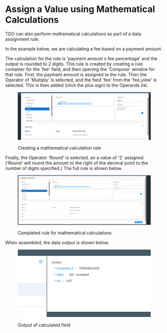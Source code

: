 # Assign a Value using Mathematical Calculations

TDO can also perform mathematical calculations as part of a data assignment rule.

In the example below, we are calculating a fee based on a payment amount.

The calculation for the rule is 'payment amount x fee percentage' and the output is rounded to 2 digits.  This rule is created by creating a rule container for the 'fee' field, and then opening the 'Compose' window for that rule.  First, the payment amount is assigned to the rule.  Then the Operator of 'Multiply' is selected, and the field 'fee' from the 'fee\_view' is selected.  This is then added (click the plus sign) to the Operands list.

<figure><img src="../../../../../.gitbook/assets/image (15) (1) (1) (1).png" alt=""><figcaption><p>Creating a mathematical calculation rule</p></figcaption></figure>

Finally, the Operator 'Round' is selected, an a value of '2' assigned.  ('Round' will round the amount to the right of the decimal point to the number of digits specified.)  The full rule is shown below.

<figure><img src="../../../../../.gitbook/assets/image (16) (1) (1).png" alt=""><figcaption><p>Completed rule for mathematical calculations</p></figcaption></figure>

When assembled, the data output is shown below.

<figure><img src="../../../../../.gitbook/assets/image (17) (1) (1).png" alt=""><figcaption><p>Output of calculated field</p></figcaption></figure>
